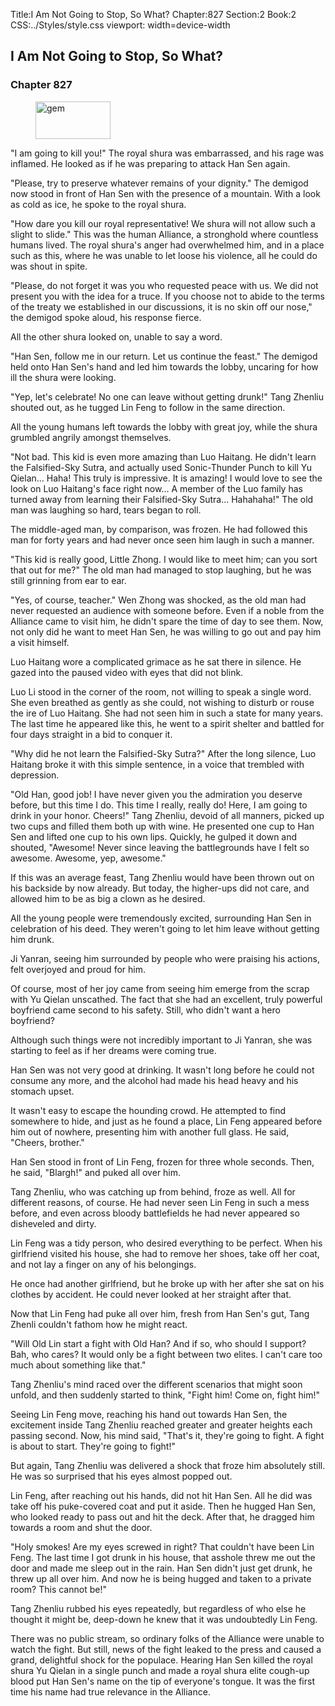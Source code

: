 Title:I Am Not Going to Stop, So What? 
Chapter:827 
Section:2 
Book:2 
CSS:../Styles/style.css 
viewport: width=device-width
  
## I Am Not Going to Stop, So What?
### Chapter 827
  
<figure>
	<img src="../Images/gem.gif" alt="gem" id="gem" width="120" height="60" />
</figure>
  

  
"I am going to kill you!" The royal shura was embarrassed, and his rage was inflamed. He looked as if he was preparing to attack Han Sen again.

"Please, try to preserve whatever remains of your dignity." The demigod now stood in front of Han Sen with the presence of a mountain. With a look as cold as ice, he spoke to the royal shura.

"How dare you kill our royal representative! We shura will not allow such a slight to slide." This was the human Alliance, a stronghold where countless humans lived. The royal shura's anger had overwhelmed him, and in a place such as this, where he was unable to let loose his violence, all he could do was shout in spite.

"Please, do not forget it was you who requested peace with us. We did not present you with the idea for a truce. If you choose not to abide to the terms of the treaty we established in our discussions, it is no skin off our nose," the demigod spoke aloud, his response fierce.

All the other shura looked on, unable to say a word.

"Han Sen, follow me in our return. Let us continue the feast." The demigod held onto Han Sen's hand and led him towards the lobby, uncaring for how ill the shura were looking.

"Yep, let's celebrate! No one can leave without getting drunk!" Tang Zhenliu shouted out, as he tugged Lin Feng to follow in the same direction.

All the young humans left towards the lobby with great joy, while the shura grumbled angrily amongst themselves.

"Not bad. This kid is even more amazing than Luo Haitang. He didn't learn the Falsified-Sky Sutra, and actually used Sonic-Thunder Punch to kill Yu Qielan... Haha! This truly is impressive. It is amazing! I would love to see the look on Luo Haitang's face right now... A member of the Luo family has turned away from learning their Falsified-Sky Sutra... Hahahaha!" The old man was laughing so hard, tears began to roll.

The middle-aged man, by comparison, was frozen. He had followed this man for forty years and had never once seen him laugh in such a manner.

"This kid is really good, Little Zhong. I would like to meet him; can you sort that out for me?" The old man had managed to stop laughing, but he was still grinning from ear to ear.

"Yes, of course, teacher." Wen Zhong was shocked, as the old man had never requested an audience with someone before. Even if a noble from the Alliance came to visit him, he didn't spare the time of day to see them. Now, not only did he want to meet Han Sen, he was willing to go out and pay him a visit himself.

Luo Haitang wore a complicated grimace as he sat there in silence. He gazed into the paused video with eyes that did not blink.

Luo Li stood in the corner of the room, not willing to speak a single word. She even breathed as gently as she could, not wishing to disturb or rouse the ire of Luo Haitang. She had not seen him in such a state for many years. The last time he appeared like this, he went to a spirit shelter and battled for four days straight in a bid to conquer it.

"Why did he not learn the Falsified-Sky Sutra?" After the long silence, Luo Haitang broke it with this simple sentence, in a voice that trembled with depression.

"Old Han, good job! I have never given you the admiration you deserve before, but this time I do. This time I really, really do! Here, I am going to drink in your honor. Cheers!" Tang Zhenliu, devoid of all manners, picked up two cups and filled them both up with wine. He presented one cup to Han Sen and lifted one cup to his own lips. Quickly, he gulped it down and shouted, "Awesome! Never since leaving the battlegrounds have I felt so awesome. Awesome, yep, awesome."

If this was an average feast, Tang Zhenliu would have been thrown out on his backside by now already. But today, the higher-ups did not care, and allowed him to be as big a clown as he desired.

All the young people were tremendously excited, surrounding Han Sen in celebration of his deed. They weren't going to let him leave without getting him drunk.

Ji Yanran, seeing him surrounded by people who were praising his actions, felt overjoyed and proud for him.

Of course, most of her joy came from seeing him emerge from the scrap with Yu Qielan unscathed. The fact that she had an excellent, truly powerful boyfriend came second to his safety. Still, who didn't want a hero boyfriend?

Although such things were not incredibly important to Ji Yanran, she was starting to feel as if her dreams were coming true.

Han Sen was not very good at drinking. It wasn't long before he could not consume any more, and the alcohol had made his head heavy and his stomach upset.

It wasn't easy to escape the hounding crowd. He attempted to find somewhere to hide, and just as he found a place, Lin Feng appeared before him out of nowhere, presenting him with another full glass. He said, "Cheers, brother."

Han Sen stood in front of Lin Feng, frozen for three whole seconds. Then, he said, "Blargh!" and puked all over him.

Tang Zhenliu, who was catching up from behind, froze as well. All for different reasons, of course. He had never seen Lin Feng in such a mess before, and even across bloody battlefields he had never appeared so disheveled and dirty.

Lin Feng was a tidy person, who desired everything to be perfect. When his girlfriend visited his house, she had to remove her shoes, take off her coat, and not lay a finger on any of his belongings.

He once had another girlfriend, but he broke up with her after she sat on his clothes by accident. He could never looked at her straight after that.

Now that Lin Feng had puke all over him, fresh from Han Sen's gut, Tang Zhenli couldn't fathom how he might react.

"Will Old Lin start a fight with Old Han? And if so, who should I support? Bah, who cares? It would only be a fight between two elites. I can't care too much about something like that."

Tang Zhenliu's mind raced over the different scenarios that might soon unfold, and then suddenly started to think, "Fight him! Come on, fight him!"

Seeing Lin Feng move, reaching his hand out towards Han Sen, the excitement inside Tang Zhenliu reached greater and greater heights each passing second. Now, his mind said, "That's it, they're going to fight. A fight is about to start. They're going to fight!"

But again, Tang Zhenliu was delivered a shock that froze him absolutely still. He was so surprised that his eyes almost popped out.

Lin Feng, after reaching out his hands, did not hit Han Sen. All he did was take off his puke-covered coat and put it aside. Then he hugged Han Sen, who looked ready to pass out and hit the deck. After that, he dragged him towards a room and shut the door.

"Holy smokes! Are my eyes screwed in right? That couldn't have been Lin Feng. The last time I got drunk in his house, that asshole threw me out the door and made me sleep out in the rain. Han Sen didn't just get drunk, he threw up all over him. And now he is being hugged and taken to a private room? This cannot be!"

Tang Zhenliu rubbed his eyes repeatedly, but regardless of who else he thought it might be, deep-down he knew that it was undoubtedly Lin Feng.

There was no public stream, so ordinary folks of the Alliance were unable to watch the fight. But still, news of the fight leaked to the press and caused a grand, delightful shock for the populace. Hearing Han Sen killed the royal shura Yu Qielan in a single punch and made a royal shura elite cough-up blood put Han Sen's name on the tip of everyone's tongue. It was the first time his name had true relevance in the Alliance.